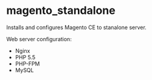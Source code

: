 # magento_standalone

Installs and configures Magento CE to stanalone server.

Web server configuration:
 - Nginx
 - PHP 5.5
 - PHP-FPM
 - MySQL


